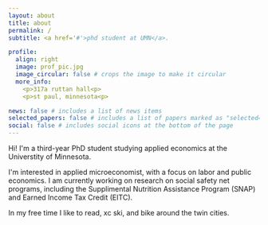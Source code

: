 ```yaml
---
layout: about
title: about
permalink: /
subtitle: <a href='#'>phd student at UMN</a>.

profile:
  align: right
  image: prof_pic.jpg
  image_circular: false # crops the image to make it circular
  more_info: 
    <p>317a ruttan hall<p>
    <p>st paul, minnesota<p>

news: false # includes a list of news items
selected_papers: false # includes a list of papers marked as "selected={true}"
social: false # includes social icons at the bottom of the page
---
```



Hi! I'm a third-year PhD student studying applied economics at the Universtity of Minnesota.

I'm interested in applied microeconomist, with a focus on labor and public economics. I am currently working on research on social safety net programs, including the Supplimental Nutrition Assistance Program (SNAP) and Earned Income Tax Credit (EITC). 

In my free time I like to read, xc ski, and bike around the twin cities.

